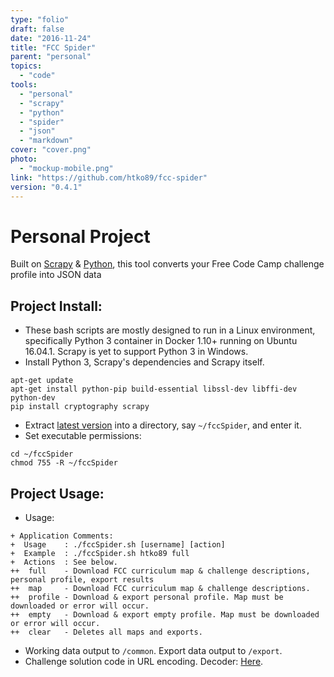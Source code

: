 ```yaml
---
type: "folio"
draft: false
date: "2016-11-24"
title: "FCC Spider"
parent: "personal"
topics:
  - "code"
tools:
  - "personal"
  - "scrapy"
  - "python"
  - "spider"
  - "json"
  - "markdown"
cover: "cover.png"
photo:
  - "mockup-mobile.png"
link: "https://github.com/htko89/fcc-spider"
version: "0.4.1"
---
```

# Personal Project
Built on [Scrapy](https://scrapy.org/) & [Python](https://www.python.org/), this tool converts your Free Code Camp challenge profile into JSON data

## Project Install:
* These bash scripts are mostly designed to run in a Linux environment, specifically Python 3 container in Docker 1.10+ running on Ubuntu 16.04.1. Scrapy is yet to support Python 3 in Windows.
* Install Python 3, Scrapy's dependencies and Scrapy itself.
```
apt-get update
apt-get install python-pip build-essential libssl-dev libffi-dev python-dev
pip install cryptography scrapy
```
* Extract [latest version](https://github.com/htko89/FCC-Spider/releases) into a directory, say `~/fccSpider`, and enter it.
* Set executable permissions:
```
cd ~/fccSpider
chmod 755 -R ~/fccSpider
```

## Project Usage:
* Usage:
```
+ Application Comments:
+  Usage    : ./fccSpider.sh [username] [action]
+  Example  : ./fccSpider.sh htko89 full
+  Actions  : See below.
++  full    - Download FCC curriculum map & challenge descriptions, personal profile, export results
++  map     - Download FCC curriculum map & challenge descriptions.
++  profile - Download & export personal profile. Map must be downloaded or error will occur.
++  empty   - Download & export empty profile. Map must be downloaded or error will occur.
++  clear   - Deletes all maps and exports.
```
* Working data output to `/common`. Export data output to `/export`.
* Challenge solution code in URL encoding. Decoder: [Here](http://meyerweb.com/eric/tools/dencoder/).
